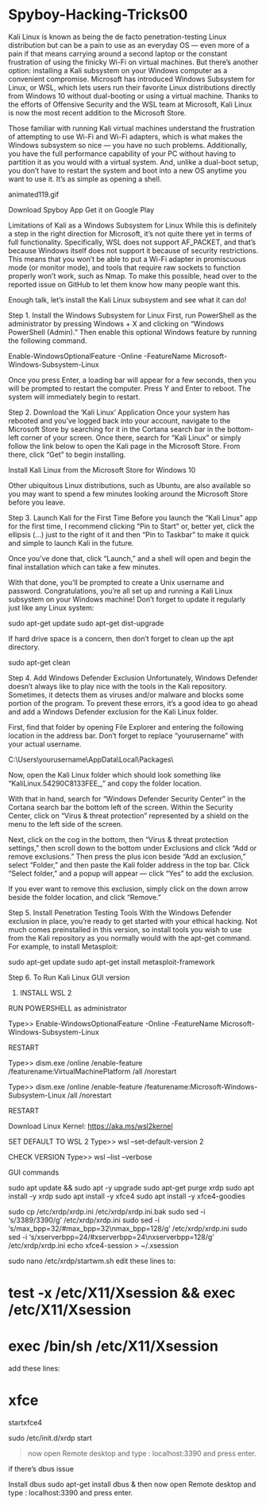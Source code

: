 # Spyboy-Hacking-Tricks00
Kali Linux is known as being the de facto penetration-testing Linux distribution but can be a pain to use as an everyday OS — even more of a pain if that means carrying around a second laptop or the constant frustration of using the finicky Wi-Fi on virtual machines. But there’s another option: installing a Kali subsystem on your Windows computer as a convenient compromise.
Microsoft has introduced Windows Subsystem for Linux, or WSL, which lets users run their favorite Linux distributions directly from Windows 10 without dual-booting or using a virtual machine. Thanks to the efforts of Offensive Security and the WSL team at Microsoft, Kali Linux is now the most recent addition to the Microsoft Store.

Those familiar with running Kali virtual machines understand the frustration of attempting to use Wi-Fi and Wi-Fi adapters, which is what makes the Windows subsystem so nice — you have no such problems. Additionally, you have the full performance capability of your PC without having to partition it as you would with a virtual system. And, unlike a dual-boot setup, you don’t have to restart the system and boot into a new OS anytime you want to use it. It’s as simple as opening a shell.

animated119.gif

Download Spyboy App
Get it on Google Play

Limitations of Kali as a Windows Subsystem for Linux
While this is definitely a step in the right direction for Microsoft, it’s not quite there yet in terms of full functionality. Specifically, WSL does not support AF_PACKET, and that’s because Windows itself does not support it because of security restrictions. This means that you won’t be able to put a Wi-Fi adapter in promiscuous mode (or monitor mode), and tools that require raw sockets to function properly won’t work, such as Nmap. To make this possible, head over to the reported issue on GitHub to let them know how many people want this.

Enough talk, let’s install the Kali Linux subsystem and see what it can do!

Step 1. Install the Windows Subsystem for Linux
First, run PowerShell as the administrator by pressing Windows + X and clicking on “Windows PowerShell (Admin).” Then enable this optional Windows feature by running the following command.

Enable-WindowsOptionalFeature -Online -FeatureName Microsoft-Windows-Subsystem-Linux

Once you press Enter, a loading bar will appear for a few seconds, then you will be prompted to restart the computer. Press Y and Enter to reboot. The system will immediately begin to restart.


Step 2. Download the ‘Kali Linux’ Application
Once your system has rebooted and you’ve logged back into your account, navigate to the Microsoft Store by searching for it in the Cortana search bar in the bottom-left corner of your screen. Once there, search for “Kali Linux” or simply follow the link below to open the Kali page in the Microsoft Store. From there, click “Get” to begin installing.

Install Kali Linux from the Microsoft Store for Windows 10

Other ubiquitous Linux distributions, such as Ubuntu, are also available so you may want to spend a few minutes looking around the Microsoft Store before you leave.


Step 3. Launch Kali for the First Time
Before you launch the “Kali Linux” app for the first time, I recommend clicking “Pin to Start” or, better yet, click the ellipsis (…) just to the right of it and then “Pin to Taskbar” to make it quick and simple to launch Kali in the future.


Once you’ve done that, click “Launch,” and a shell will open and begin the final installation which can take a few minutes.


With that done, you’ll be prompted to create a Unix username and password. Congratulations, you’re all set up and running a Kali Linux subsystem on your Windows machine! Don’t forget to update it regularly just like any Linux system:

sudo apt-get update
sudo apt-get dist-upgrade

If hard drive space is a concern, then don’t forget to clean up the apt directory.

sudo apt-get clean

Step 4. Add Windows Defender Exclusion
Unfortunately, Windows Defender doesn’t always like to play nice with the tools in the Kali repository. Sometimes, it detects them as viruses and/or malware and blocks some portion of the program. To prevent these errors, it’s a good idea to go ahead and add a Windows Defender exclusion for the Kali Linux folder.

First, find that folder by opening File Explorer and entering the following location in the address bar. Don’t forget to replace “yourusername” with your actual username.

C:\Users\yourusername\AppData\Local\Packages\

Now, open the Kali Linux folder which should look something like “KaliLinux.54290C8133FEE_,” and copy the folder location.


With that in hand, search for “Windows Defender Security Center” in the Cortana search bar the bottom left of the screen. Within the Security Center, click on “Virus & threat protection” represented by a shield on the menu to the left side of the screen.


Next, click on the cog in the bottom, then “Virus & threat protection settings,” then scroll down to the bottom under Exclusions and click “Add or remove exclusions.” Then press the plus icon beside “Add an exclusion,” select “Folder,” and then paste the Kali folder address in the top bar. Click “Select folder,” and a popup will appear — click “Yes” to add the exclusion.


If you ever want to remove this exclusion, simply click on the down arrow beside the folder location, and click “Remove.”

Step 5. Install Penetration Testing Tools
With the Windows Defender exclusion in place, you’re ready to get started with your ethical hacking. Not much comes preinstalled in this version, so install tools you wish to use from the Kali repository as you normally would with the apt-get command. For example, to install Metasploit:

sudo apt-get update
sudo apt-get install metasploit-framework

Step 6. To Run Kali Linux GUI version
1. INSTALL WSL 2

RUN POWERSHELL as administrator

Type>> Enable-WindowsOptionalFeature -Online -FeatureName Microsoft-Windows-Subsystem-Linux

RESTART

Type>> dism.exe /online /enable-feature /featurename:VirtualMachinePlatform /all /norestart

Type>>  dism.exe /online /enable-feature /featurename:Microsoft-Windows-Subsystem-Linux /all /norestart

RESTART

Download Linux Kernel: https://aka.ms/wsl2kernel

SET DEFAULT TO WSL 2
Type>> wsl –set-default-version 2

CHECK VERSION
Type>> wsl –list –verbose

GUI commands

sudo apt update && sudo apt -y upgrade
sudo apt-get purge xrdp
sudo apt install -y xrdp
sudo apt install -y xfce4
sudo apt install -y xfce4-goodies

sudo cp /etc/xrdp/xrdp.ini /etc/xrdp/xrdp.ini.bak
sudo sed -i ‘s/3389/3390/g’ /etc/xrdp/xrdp.ini
sudo sed -i ‘s/max_bpp=32/#max_bpp=32\nmax_bpp=128/g’ /etc/xrdp/xrdp.ini
sudo sed -i ‘s/xserverbpp=24/#xserverbpp=24\nxserverbpp=128/g’ /etc/xrdp/xrdp.ini
echo xfce4-session > ~/.xsession

sudo nano /etc/xrdp/startwm.sh
edit these lines to:
# test -x /etc/X11/Xsession && exec /etc/X11/Xsession
# exec /bin/sh /etc/X11/Xsession

add these lines:
# xfce
startxfce4

sudo /etc/init.d/xrdp start

> now open Remote desktop and type : localhost:3390 and press enter.

if there’s dbus issue

Install dbus
sudo apt-get install dbus
 & then now open Remote desktop and type : localhost:3390 and press enter.
